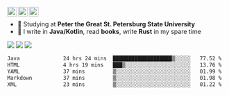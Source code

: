 [<img align="left" alt="Igr1x | Gmail" width="22px" src="https://cdn.simpleicons.org/gmail/black/white" />](mailto:iv05012003@gmail.com)
[<img align="left" alt="Igr1x | LinkedIn" width="22px" src="https://cdn.simpleicons.org/linkedin/black/white" />](https://www.linkedin.com/in/igor-varnavskii-9a380432a/)
[<img align="left" alt="Igr1x | Telegram" width="22px" src="https://cdn.simpleicons.org/telegram/black/white" />](https://t.me/Igr1x)
<br/>

- 📒 Studying at **Peter the Great St. Petersburg State University**
- 👾 I write in **Java/Kotlin**, read **books**, write **Rust** in my spare time

![](http://github-profile-summary-cards.vercel.app/api/cards/most-commit-language?username=Igr1x&theme=github) ![](http://github-profile-summary-cards.vercel.app/api/cards/stats?username=Igr1x&theme=github)
![](http://github-profile-summary-cards.vercel.app/api/cards/profile-details?username=Igr1x&theme=github)

 <!--START_SECTION:waka-->

```txt
Java              24 hrs 24 mins  ███████████████████▒░░░░░   77.52 %
HTML              4 hrs 19 mins   ███▒░░░░░░░░░░░░░░░░░░░░░   13.76 %
YAML              37 mins         ▒░░░░░░░░░░░░░░░░░░░░░░░░   01.99 %
Markdown          37 mins         ▒░░░░░░░░░░░░░░░░░░░░░░░░   01.98 %
XML               23 mins         ▒░░░░░░░░░░░░░░░░░░░░░░░░   01.22 %
```

<!--END_SECTION:waka-->

